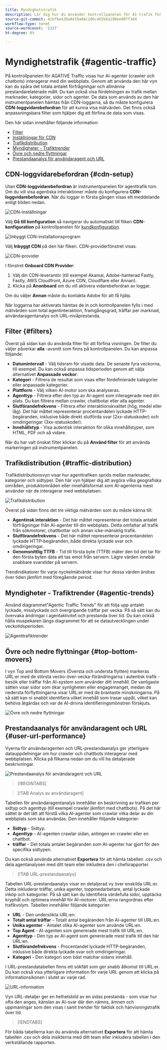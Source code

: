 ```yaml
---
title: Myndighetstrafik
description: Lär dig hur du använder kontrollpanelen för AI-trafik för att se hur AI-agenter interagerar med din webbplats.
source-git-commit: 4cbfbe420a8419a04c2d6c465b6a290ee00ff3d4
workflow-type: tm+mt
source-wordcount: '1127'
ht-degree: 0%

---
```



# Myndighetstrafik {#agentic-traffic}

På kontrollpanelen för AGATIVE Traffic visas hur AI-agenter (crawler och chatbots) interagerar med din webbplats. Genom att använda den här vyn kan du spåra det totala antalet förfrågningar och allmänna prestandarelaterade mått. Du kan också visa fördelningen av trafik mellan marknader, kategorier, sidor och agenter. De data som används av den här instrumentpanelen hämtas från CDN-loggarna, så du måste konfigurera **CDN-loggvidarebefordran** för att kunna visa mätvärden. Det finns också anpassningsbara filter som hjälper dig att förfina de data som visas.

Den här sidan innehåller följande information:

* [Filter](#filters)
* [Inställningar för CDN](#cdn-setup)
* [Trafikdistribution](#traffic-distribution)
* [Myndigheter - Trafiktrender](#agentic-trends)
* [Övre och nedre flyttningar](#top-bottom-movers)
* [Prestandaanalys för användaragent och URL](#user-url-performance)

## CDN-loggvidarebefordran {#cdn-setup}

Utan **CDN-loggvidarebefordran** är instrumentpanelen för agenttrafik tom. Om du vill visa agentiska interaktioner måste du konfigurera **CDN-loggvidarebefordran**.  När du loggar in första gången visas ett meddelande enligt bilden nedan.

![CDN-inställningar](/help/dashboards/assets/ag-log-forward1.png)

Välj **Gå till konfiguration** så navigerar du automatiskt till fliken **CDN-konfiguration** på kontrollpanelen för [kundkonfiguration](/help/dashboards/customer-configuration.md).

![Inbyggt CDN-installationsprogram](/help/dashboards/assets/ag-log-forward2.png)

Välj **Inbyggt CDN** på den här fliken. CDN-providerfönstret visas.

![CDN-provider](/help/dashboards/assets/ag-log-forward3.png)

I fönstret **Onboard CDN Provider**:

1. Välj din CDN-leverantör (till exempel Akamai, Adobe-hanterad Fastly, Fastly, AWS Cloudfront, Azure CDN, Cloudflare eller Annan).
2. Klicka på **Anonboard** om du vill aktivera vidarebefordran av loggar.

Om du väljer **Annan** måste du kontakta Adobe för att få hjälp.

När loggarna har aktiverats hämtas de in och kontrollpanelen fylls i med mätvärden som total agentinteraktion, framgångsgrad, träffar per marknad, användaragentanalys och URL-nivåprestanda.

## Filter {#filters}

Överst på sidan kan du använda filter för att förfina visningen. De filter du väljer påverkar **alla** -avsnitt som finns på kontrollpanelen. Du kan anpassa följande:

* **Datumintervall** - Välj tidsram för visade data. De senaste fyra veckorna, till exempel. Du kan också anpassa tidsperioden genom att välja alternativet **Anpassade veckor**.
* **Kategori** - Filtrera de resultat som visas efter fördefinierade kategorier eller anpassade kategorier.
* **Plattform** - Välj vilken AI-motor som ska analyseras.
* **Agenttyp** - Filtrera efter den typ av AI-agent som interagerade med din plats. Du kan filtrera mellan crawler, chattbotar eller alla agenter.
* **Slutförandefrekvens** - Filtrera efter interaktionskvalitet (hög, medel eller låg). Det här måttet representerar procentandelen lyckade HTTP-begäranden, inklusive både direkt slutförda svar (2xx-statuskoder) och omdirigeringar (3xx-statuskoder).
* **Innehållstyp** - Visa autentisk interaktion för olika innehållstyper, som HTML, PDF och så vidare.

När du har valt önskat filter klickar du på **Använd filter** för att använda markeringen på instrumentpanelen.

## Trafikdistribution {#traffic-distribution}

Trafikdistributionsvyn visar hur agenttrafiken sprids mellan marknader, kategorier och sidtyper. Den här vyn hjälper dig att avgöra vilka geografiska områden, produktområden eller innehållsformat som AI-agenterna mest använder när de interagerar med webbplatsen.

![Trafikdistribution](/help/dashboards/assets/ag-main.png)

Överst på sidan finns det tre viktiga mätvärden som du måste känna till:

* **Agentinsk interaktion** - Det här måttet representerar det totala antalet förfrågningar från AI-agenter till din webbplats. Detta omfattar all trafik från sökmotorer, chattbottar och annan icke-mänsklig trafik.
* **Slutförandefrekvens** - Det här måttet representerar procentandelen lyckade HTTP-begäranden, både direkta lyckade svar och omdirigeringar.
* **Genomsnittlig TTFB** - Tid till första byte (TTFB) mäter den tid det tar för den första byten data att tas emot från servern. Lägre värden innebär snabbare svarstider på servern.

Trendindikatorer för varje nyckelmätvärde visar hur dessa värden ändras över tiden jämfört med föregående period.

## Myndigheter - Trafiktrender {#agentic-trends}

Använd diagrammet&quot;Agentic Traffic Trends&quot; för att följa upp antalet lyckade, misslyckade och övergripande träffar per vecka. På så sätt kan du övervaka ändringar i agentaktivitet och prestanda över tid. Du kan också hålla muspekaren längs diagrammet för att se datautvecklingen under veckotidsperioden.

![Agenttrafiktrender](/help/dashboards/assets/ag-trends.png)

## Övre och nedre flyttningar {#top-bottom-movers}

I vyn Top and Bottom Movers (Översta och understa flytten) markeras URL:er med de största vecko-över-vecka-förändringarna i autentisk trafik - besök eller träffar från AI-system som använder ditt innehåll. De vanligaste sätten visar sidor som ökar synligheten eller engagemanget, medan de nedersta förflyttningarna visar URL:er med de brantaste minskningarna. På så sätt kan ni snabbt identifiera vilket innehåll som trasar uppåt, vilket kan behöva åtgärdas och var de AI-drivna identifieringsmönstren förskjuts.

![Övre och nedre flyttningar](/help/dashboards/assets/movers.png)

## Prestandaanalys för användaragent och URL {#user-url-performance}

Vyerna för användaragenten och URL-prestandaanalys ger ytterligare datauppdelningar om hur crawler och chattbots interagerar med webbplatsen. Klicka på flikarna nedan om du vill ha detaljerade beskrivningar.

![Prestandaanalys för användaragent och URL](/help/dashboards/assets/user-agent.png)

>[!BEGINTABS]

>[!TAB Analys av användaragent]

Tabellen för användaragentanalys innehåller en beskrivning av trafiken per sidtyp och agenttyp (till exempel crawler jämfört med chattbots). På det här sättet är det lätt att förstå vilka AI-agenter som crawlar vilka delar av din webbplats som ska användas. Den innehåller följande kategorier:

* **Sidtyp** - Sidtyp.
* **Agenttyp** - AI-agenten crawlar sidan, antingen en crawler eller en chattbot.
* **träffar** - Det totala antalet begäranden som AI-agenter har gjort för den specifika sidtypen.

Du kan också använda alternativet **Exportera** för att hämta tabellen .csv och dela agentanalysen med ditt team eller inkludera den i chefsrapporter.

>[!TAB URL-prestandaanalys]

Tabellen URL-prestandaanalys visar en detaljerad vy över enskilda URL:er. Detta inkluderar träffar, unika agenter, toppmedarbetare, antal lyckade inköp och kategorier. På så sätt kan du identifiera värdefulla sidor, upptäcka kryphål och optimera innehåll för AI-motorer. URL:erna rangordnas efter trafikvolym. Tabellen innehåller följande kategorier:

* **URL** - Den undersökta URL:en.
* **Totalt antal träffar** - Totalt antal begäranden från AI-agenter till URL:en.
* **Unika agenter** - Antalet olika AI-agenter som använde URL:en.
* **Top Agent** - AI-agenten som genererade mest trafik till URL:en.
* **Agenttyp** - Den typ av AI-agent som genererade mest trafik till den här URL:en.
* **Slutförandefrekvens** - Procentandel lyckade HTTP-begäranden, inklusive både direkta lyckade svar och omdirigeringar.
* **Kategori** - Den kategori som bäst matchar sidans innehåll.

I URL-prestandatabellen finns ett sökfält som ger snabb åtkomst till URL:er. Du kan också visa ytterligare information för varje URL genom att klicka på informationsikonen i slutet av varje rad.

![URL-information](/help/dashboards/assets/details.png)

Vyn URL-detaljer ger en helhetsbild av en sidas prestanda - som visar hur ofta den anges, känslan av AI-svar där den nämns, ämnen och uppmaningar som den visas i samt trender för faktisk och hänvisningstrafik över tid.

>[!ENDTABS]

För båda tabellerna kan du använda alternativet **Exportera** för att hämta tabellen .csv och dela insikterna med ditt team eller inkludera tabellen i den verkställande rapporten.

